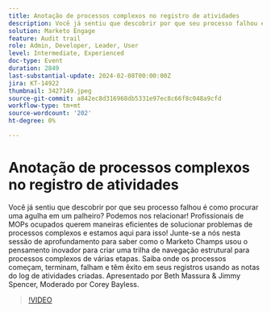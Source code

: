 ```yaml
---
title: Anotação de processos complexos no registro de atividades
description: Você já sentiu que descobrir por que seu processo falhou é como procurar uma agulha em um palheiro? Podemos nos relacionar! Profissionais de MOPs ocupados querem maneiras eficientes de solucionar problemas de processos complexos e estamos aqui para isso! Junte-se a nós nesta sessão de aprofundamento para saber como o Marketo Champs usou o pensamento inovador para criar uma trilha de navegação estrutural para processos complexos de várias etapas. Saiba onde os processos começam, terminam, falham e têm êxito em seus registros usando as notas do log de atividades criadas. Apresentado por Beth Massura & Jimmy Spencer, Moderado por Corey Bayless.
solution: Marketo Engage
feature: Audit trail
role: Admin, Developer, Leader, User
level: Intermediate, Experienced
doc-type: Event
duration: 2849
last-substantial-update: 2024-02-08T00:00:00Z
jira: KT-14922
thumbnail: 3427149.jpeg
source-git-commit: a842ec8d316968db5331e97ec8c66f8c048a9cfd
workflow-type: tm+mt
source-wordcount: '202'
ht-degree: 0%

---
```



# Anotação de processos complexos no registro de atividades

Você já sentiu que descobrir por que seu processo falhou é como procurar uma agulha em um palheiro? Podemos nos relacionar! Profissionais de MOPs ocupados querem maneiras eficientes de solucionar problemas de processos complexos e estamos aqui para isso! Junte-se a nós nesta sessão de aprofundamento para saber como o Marketo Champs usou o pensamento inovador para criar uma trilha de navegação estrutural para processos complexos de várias etapas. Saiba onde os processos começam, terminam, falham e têm êxito em seus registros usando as notas do log de atividades criadas. Apresentado por Beth Massura &amp; Jimmy Spencer, Moderado por Corey Bayless.

>[!VIDEO](https://video.tv.adobe.com/v/3427149/?learn=on)

